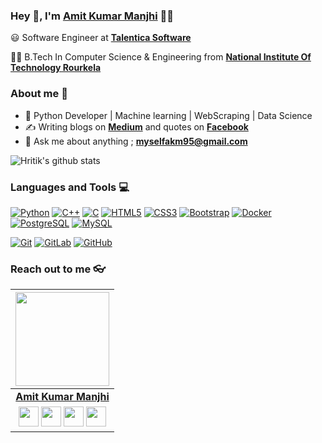 
### Hey 👋, I'm [Amit Kumar Manjhi]() 👨‍💻



:smiley: Software Engineer at **[Talentica Software](https://www.talentica.com/)** 

👨‍🎓 B.Tech In Computer Science & Engineering from **[National Institute Of Technology Rourkela](https://nitrkl.ac.in/)** 

### About me :eyes:

- :dart: Python Developer | Machine learning | WebScraping | Data Science 
- :writing_hand: Writing blogs on  **[Medium](https://medium.com/@manjhi0107)** and quotes on **[Facebook](https://www.facebook.com/importShayari/)**
- :e-mail: Ask me about anything ; **[myselfakm95@gmail.com](myselfakm95@gmail.com)**

![Hritik's github stats](https://github-readme-stats.vercel.app/api?username=commityourdream&show_icons=true&hide_border=true)

### Languages and Tools :computer:
[![Python](https://img.shields.io/badge/-Python-black?style=flat&logo=python&link=https://github.com/commityourdream)](https://github.com/commityourdream) [![C++](https://img.shields.io/badge/-C++-00599C?style=flat&logo=c++&link=https://github.com/commityourdream)](https://github.com/commityourdream) [![C](https://img.shields.io/badge/-A8B9CC?style=flat&logo=c&logoColor=white&link=https://github.com/commityourdream)](https://github.com/commityourdream) 
[![HTML5](https://img.shields.io/badge/-HTML5-E34F26?style=flat&logo=html5&logoColor=white&link=https://github.com/commityourdream)](https://github.com/commityourdream) [![CSS3](https://img.shields.io/badge/-CSS3-1572B6?style=flat&logo=css3&link=https://github.com/commityourdream)](https://github.com/commityourdream) [![Bootstrap](https://img.shields.io/badge/-Bootstrap-563D7C?style=flat&logo=bootstrap&link=https://github.com/hritik5102)](https://github.com/commityourdream) [![Docker](https://img.shields.io/badge/-Docker-black?style=flat&logo=docker&link=https://github.com/commityourdream)](https://github.com/commityourdream) [![PostgreSQL](https://img.shields.io/badge/-PostgreSQL-336791?style=flat&logo=postgresql&link=https://github.com/commityourdream)](https://github.com/commityourdream) [![MySQL](https://img.shields.io/badge/-MySQL-black?style=flat&logo=mysql&link=https://github.com/commityourdream)](https://github.com/commityourdream)

[![Git](https://img.shields.io/badge/-Git-black?style=flat&logo=git&link=https://github.com/commityourdream)](https://github.com/commityourdream) [![GitLab](https://img.shields.io/badge/-GitLab-FCA121?style=flat&logo=gitlab&link=https://github.com/commityourdream)](https://gitlab.com/commityourdream) [![GitHub](https://img.shields.io/badge/-GitHub-181717?style=flat&logo=github&link=https://github.com/commityourdream)](https://github.com/commityourdream)

### Reach out to me 👓

|  <a href="https://github.com/commityourdream"><img src="https://icon-library.net//images/icon-programmer/icon-programmer-14.jpg" width="150px" height="150px" /></a> |
|:---------------------------------------------------------------------------------------------------------------------------------------: |
|       **[Amit Kumar Manjhi](https://github.com/commityourdream)**                                                                                |
|<a href="https://twitter.com/akm_nitrkl"><img src="https://i.ibb.co/kmgQVyW/twitter.png" width="32px" height="32px"></a> <a href="https://github.com/commityourdream"><img src="https://cdn.iconscout.com/icon/free/png-256/github-108-438008.png" width="32px" height="32px"></a> <a href="https://www.facebook.com/people/Amit-Kumar-Manjhi/100004458345542"><img src="https://i.ibb.co/zmYNW4p/facebook.png" width="32px" height="32px"></a> <a href="https://www.linkedin.com/in/amit-kumar-manjhi-611a24104/"><img src="https://i.ibb.co/Kx2GSrT/linkedin.png" width="32px" height="32px"></a> |










<!--
**hritik5102/hritik5102** is a ✨ _special_ ✨ repository because its `README.md` (this file) appears on your GitHub profile.

Here are some ideas to get you started:

- 🔭 I’m currently working on ...
- 🌱 I’m currently learning ...
- 👯 I’m looking to collaborate on ...
- 🤔 I’m looking for help with ...
- 💬 Ask me about ...
- 📫 How to reach me: ...
- 😄 Pronouns: ...
- ⚡ Fun fact: ...
-->
